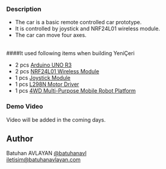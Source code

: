 

### Description 
* The car is a basic remote controlled car prototype. 
* It is controlled by joystick and  NRF24L01 wireless module.
* The car can move four axes. <br /> <br />

####It used following items when building YeniÇeri <br />
* 2 pcs [Arduino UNO R3](http://www.robotistan.com/arama?B=Arama&Kid=T%C3%9CM+KATEGOR%C4%B0LERDE&q=arduino+uno)
* 2 pcs [NRF24L01 Wireless Module](http://www.robotistan.com/wireless-nrf24l01-24ghz-transceiver-modul-24ghz-alici-verici-modul-1)
* 1 pcs [Joystick Module](http://www.robotistan.com/2-eksenli-joystick-karti)
* 1 pcs [L298N Motor Driver](http://www.robotistan.com/l298n-voltaj-regulatorlu-cift-motor-surucu-karti)
* 1 pcs [4WD Multi-Purpose Mobile Robot Platform](http://www.robotistan.com/4wd-cok-amacli-mobil-robot-platformu-seffaf)

### Demo Video
Video will be added in the coming days.

## Author
Batuhan AVLAYAN [@batuhanavl](https://twitter.com/batuhanavl)<br />
iletisim@batuhanavlayan.com
